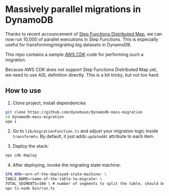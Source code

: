 # Massively parallel migrations in DynamoDB

Thanks to recent accouncement of [Step Functions Distributed Map](https://aws.amazon.com/blogs/aws/step-functions-distributed-map-a-serverless-solution-for-large-scale-parallel-data-processing/), we can now run 10,000 of parallel executions in Step Functions. This is especially useful for transforming/migrating big datasets in DynamoDB.

This repo contains a sample [AWS CDK](https://docs.aws.amazon.com/cdk/v2/guide/home.html) code for performing such a migration.

Because AWS CDK does not support Step Functions Distributed Map yet, we need to use ASL definition directly. This is a bit tricky, but not too hard.

## How to use

1. Clone project, install dependencies

```bash
git clone https://github.com/dynobase/dynamodb-mass-migration
cd dynamodb-mass-migration
npm i
```

2. Go to `lib/migrationFunction.ts` and adjust your migration logic inside `transformFn`. By default, it just adds `updatedAt` attribute to each item.

3. Deploy the stack:

```bash
npx cdk deploy
```

4. After deploying, invoke the migrating state machine:

```bash
SFN_ARN=<arn-of-the-deployed-state-machine> \
TABLE_NAME=<name-of-the-table-to-migrate> \
TOTAL_SEGMENTS=100 \ # number of segments to split the table, should be less than 10,000
npx ts-node bin/run.ts
```
